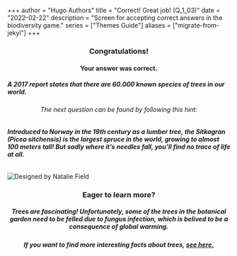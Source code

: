 +++
author = "Hugo Authors"
title = "Correct! Great job! (Q_1_03)"
date = "2022-02-22"
description = "Screen for accepting correct answers in the biodiversity game."
series = ["Themes Guide"]
aliases = ["migrate-from-jekyl"]
+++

### <center> Congratulations! </center>
#### <center> Your answer was correct. 
##### A 2017 report states that there are 60.000 known species of trees in our world. </center>

###### <center> The next question can be found by following this hint: </center>
###### **Introduced to Norway in the 19th century as a lumber tree, the Sitkagran (Picea sitchensis) is the largest spruce in the world, growing to almost 100 meters tall! But sadly where it’s needles fall, you’ll find no trace of life at all.**


![Designed by Natalie Field](/img/fungus.jpg)

### <center> Eager to learn more? </center>

##### <center> Trees are fascinating! Unfortunately, some of the trees in the botanical garden need to be felled due to fungus infection, which is belived to be a consequence of global warming. </center>
##### <center> If you want to find more interesting facts about trees, [see here.](https://www.treehugger.com/facts-about-trees-4868798)
